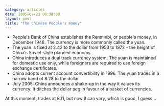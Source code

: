 ```yaml
---
category: articles
date: 2005-07-21 06:38:00
layout: post
title: "The Chinese People's money"
---
```


<ul><li>People's Bank of China establishes the Renminbi, or people's money, in December 1948. The currency is more commonly called the yuan.<br /><li>The yuan is fixed at 2.42 to the dollar from 1953 to 1972 - the height of China's Soviet-style planned economy.<br /><li>China introduces a dual track currency system. The yuan is maintained for domestic use only, while foreigners are required to use foreign exchange certificates.<br /><li>China adopts current account convertibility in 1996. The yuan trades in a narrow band of 8.28 to the dollar<br /><li>July 2005: China announces a shake-up in the way it values its currency. It ditches the dollar peg in favour of a basket of currencies.<br /></ul>At this moment, trades at 8.11, but now it can vary, which is good, I guess...
